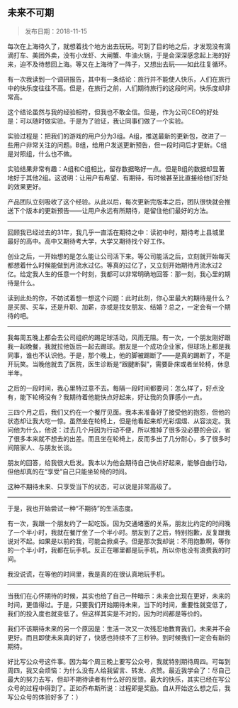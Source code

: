 ## 未来不可期

> 发布日期：2018-11-15

每次在上海待久了，就想着找个地方出去玩玩。可到了目的地之后，才发现没有滴滴打车、美团外卖，没有小龙虾、大闸蟹、牛油火锅，于是会深深感念起上海的好来，迫不及待想回上海。等又在上海待了一阵子，又想出去玩——如此往复循环。

有一次我读到一个调研报告，其中有一条结论：旅行并不能使人快乐，人们在旅行中的快乐度往往不高。但是，在旅行之前，人们期待旅行的这段时间，快乐度却非常高。

这个结论虽然与我的经验相符，但我也不敢全信。但是，作为公司CEO的好处是：可以随时做实验。于是为了验证，我让同事们做了一个实验。

实验过程是：把我们的游戏的用户分为3组。A组，推送最新的更新包，改进了一些用户非常关注的问题。B组，给用户发送更新预告，但一段时间后才更新。C组是对照组，什么也不做。

实验结果非常有趣：A组和C组相比，留存数据略好一点。但是B组的数据却显著地好于其他2组。这说明：让用户有希望、有期待，有时候甚至比直接给他们好处的效果更好。

产品团队立刻吸收了这个经验。从此以后，每次更新完版本之后，团队很快就会推送下个版本的更新预告——让用户永远有所期待，是留住他们最好的方法。

---

回顾我已经过去的31年，我几乎一直活在期待之中：读初中时，期待考上县城里最好的高中。高中又期待考大学，大学又期待找个好工作。

创业之后，一开始想的是怎么能让公司活下来。等公司能活之后，立刻就开始每天都想着什么时候能做到月流水过亿。等真的过亿了，又立刻开始期待月流水过2亿。给定我人生的任意一个时刻，我都可以非常明确地回答：那一刻，我心里的期待是什么。

读到此处的你，不妨试着想一想这个问题：此时此刻，你心里最大的期待是什么？是买房、买车，还是升职、加薪，亦或是找女朋友、结婚？总之，一定会有一个期待的吧。

---

我每周五晚上都会去公司组织的踢足球活动，风雨无阻。有一次，一个朋友刚好跟我一起晚餐，我就拉他饭后一起去踢球。朋友是一个成功企业家，但球场上都是我同事，谁也不认识他。于是，那个晚上，他的脚被踢断了——是真的踢断了，不是开玩笑。当晚他就去了医院，医生诊断是“跟腱断裂”，需要卧床或者坐轮椅，休息半年。

之后的一段时间，我心里特过意不去。每隔一段时间都要问：怎么样了，好点没有，能下轮椅没有？我期待着他能快点好起来，好让我的负罪感小一点。

三四个月之后，我们又约在一个餐厅见面。我本来准备好了接受他的抱怨，但他的状态却让我大吃一惊。虽然坐在轮椅上，但是他看起来却光彩熠熠、从容淡定。我问他为什么，他说：过去几个月因为行动不便，所以推掉了很多没必要的会议，省了很多本来就不想去的出差。而且坐在轮椅上，反而多出了几分耐心，多了很多时间陪家人、与朋友长谈。

朋友的回答，给我很大启发。我本以为他会期待自己快点好起来，能够自由行动，但他却真的在“享受”自己只能坐轮椅的时间。

这种不期待未来、只享受当下的状态，可以说是非常高级了。

---

于是，我也开始尝试一种“不期待”的生活态度。

有一次，我跟一个朋友约了一起吃饭。因为交通堵塞的关系，朋友比约定的时间晚了一个半小时，我就在餐厅坐了一个半小时。朋友到了之后，特别抱歉，反复跟我说对不起。如果是以前的我，可能会掀桌子。但是那次我却说：不用抱歉啊，等你的一个半小时，我都在玩手机。反正在哪里都是玩手机，所以你也没有浪费我的时间。

我没说谎，在等他的时间里，我是真的在很认真地玩手机。

---

当我们在心怀期待的时候，其实也给了自己一种暗示：未来会比现在更好，未来的时间，更值得过。于是，只要我们开始期待未来，当下的时间，重要性就变低了，我们的投入度也就变低了。但这样其实是不对的，因为时间都是等价的。

我们不该期待未来的另一个原因是：生活一次又一次残忍地教育我们，未来并不会更好。而且即使未来真的好了，快感也持续不了三秒钟。到时候我们一定会有新的期待。

好比写公众号这件事。因为每个周三晚上要写公众号，我就特别期待周四。可每到周四，我又会烦恼：为什么没有人给我留言、转发、点赞。最近我学会了：尽自己最大的努力去写，但却不期待读者有什么好的反馈。最大的快乐，其实已经在写公众号的过程中得到了。正如乔布斯所说：过程即是奖励。自从开始这么想之后，我写公众号的体验好多了：）


